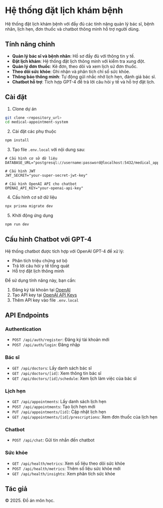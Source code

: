# Hệ thống đặt lịch khám bệnh

Hệ thống đặt lịch khám bệnh với đầy đủ các tính năng quản lý bác sĩ, bệnh nhân, lịch hẹn, đơn thuốc và chatbot thông minh hỗ trợ người dùng.

## Tính năng chính

- **Quản lý bác sĩ và bệnh nhân**: Hồ sơ đầy đủ với thông tin y tế.
- **Đặt lịch khám**: Hệ thống đặt lịch thông minh với kiểm tra xung đột.
- **Quản lý đơn thuốc**: Kê đơn, theo dõi và xem lịch sử đơn thuốc.
- **Theo dõi sức khỏe**: Ghi nhận và phân tích chỉ số sức khỏe.
- **Thông báo thông minh**: Tự động gửi nhắc nhở lịch hẹn, đánh giá bác sĩ.
- **Chatbot hỗ trợ**: Tích hợp GPT-4 để trả lời câu hỏi y tế và hỗ trợ đặt lịch.

## Cài đặt

1. Clone dự án
```bash
git clone <repository_url>
cd medical-appointment-system
```

2. Cài đặt các phụ thuộc
```bash
npm install
```

3. Tạo file `.env.local` với nội dung sau:
```
# Cấu hình cơ sở dữ liệu
DATABASE_URL="postgresql://username:password@localhost:5432/medical_app"

# Cấu hình JWT
JWT_SECRET="your-super-secret-jwt-key"

# Cấu hình OpenAI API cho chatbot
OPENAI_API_KEY="your-openai-api-key"
```

4. Cấu hình cơ sở dữ liệu
```bash
npx prisma migrate dev
```

5. Khởi động ứng dụng
```bash
npm run dev
```

## Cấu hình Chatbot với GPT-4

Hệ thống chatbot được tích hợp với OpenAI GPT-4 để xử lý:
- Phân tích triệu chứng sơ bộ
- Trả lời câu hỏi y tế tổng quát
- Hỗ trợ đặt lịch thông minh

Để sử dụng tính năng này, bạn cần:
1. Đăng ký tài khoản tại [OpenAI](https://platform.openai.com/)
2. Tạo API key tại [OpenAI API Keys](https://platform.openai.com/account/api-keys)
3. Thêm API key vào file `.env.local`

## API Endpoints

### Authentication
- `POST /api/auth/register`: Đăng ký tài khoản mới
- `POST /api/auth/login`: Đăng nhập

### Bác sĩ
- `GET /api/doctors`: Lấy danh sách bác sĩ
- `GET /api/doctors/[id]`: Xem thông tin bác sĩ
- `GET /api/doctors/[id]/schedule`: Xem lịch làm việc của bác sĩ

### Lịch hẹn
- `GET /api/appointments`: Lấy danh sách lịch hẹn
- `POST /api/appointments`: Tạo lịch hẹn mới
- `PUT /api/appointments/[id]`: Cập nhật lịch hẹn
- `GET /api/appointments/[id]/prescriptions`: Xem đơn thuốc của lịch hẹn

### Chatbot
- `POST /api/chat`: Gửi tin nhắn đến chatbot

### Sức khỏe
- `GET /api/health/metrics`: Xem số liệu theo dõi sức khỏe
- `POST /api/health/metrics`: Thêm số liệu sức khỏe mới
- `GET /api/health/insights`: Xem phân tích sức khỏe

## Tác giả

© 2025. Đồ án môn học. 